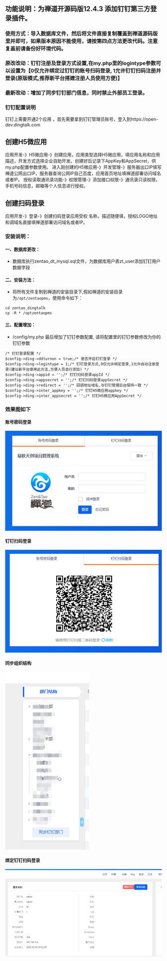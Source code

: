 ## 功能说明：为禅道开源码版12.4.3 添加钉钉第三方登录插件。
### 使用方式：导入数据库文件，然后将文件直接复制覆盖到禅道源码版里并即可，如果版本原因不能使用，请按第四点方法更改代码。注意复盖前请备份好环境代码。
### 原改改动：钉钉注册及登录方式设置,在my.php里的logintype参数可以设置为【0仅允许绑定过钉钉的账号扫码登录, 1允许钉钉扫码注册并登录(原版模式,推荐新平台搭建注册人员使用方便)】
### 最新改动：增加了同步钉钉部门信息，同时禁止外部员工登录。

### 钉钉配置说明
钉钉上需要开通2个应用 ，首先需要拿到钉钉管理员账号，登入到https://open-dev.dingtalk.com

## 创建H5微应用
应用开发-》H5微应用-》创建应用，应用类型选择H5微应用，填应用名称和应用描述，开发方式选择企业自助开发。创建好后记录下AppKey和AppSecret，供my.php配置参数使用。
进入刚创建的H5微应用-》开发管理-》服务器出口IP填写禅道公网出口IP，服务器查询公网IP自己百度，应用首页地址填禅道部署访问域名或者IP。
授权读取通讯录功能-》权限管理-》添加接口权限-》通讯录只读权限，手机号码信息，邮箱等个人信息进行授权。

## 创建扫码登录
应用开发-》登录-》创建扫码登录应用受权
名称，描述随便填，授权LOGO地址和调域名直接填禅道部署访问域名或者IP。

### 安装说明：

#### 一、数据库更改：
* 数据库执行zentao_dt_mysql.sql文件，为数据库用户表zt_user添加钉钉用户数据字段


#### 二、安装方法：
* 将所有文件复制到禅道的安装目录下,假如禅道的安装目录为```/opt/zentaopms```，使用命令如下：
```
cd zentao_dingtalk 
cp -R * /optzentaopms
```

#### 三、配置增加：
* /config/my.php 最后增加了钉钉参数配置, 请将配置里的钉钉参数修改为你的钉钉参数
```
/* 钉钉登录配置 */
$config->ding->ddturnon = true;/* 是否开启钉钉登录 */
$config->ding->logintype = 1;/* 钉钉登录方式,0仅允许绑定登录,1允许自动注册登录(建议新平台使用此方法,方便人员自行添加) */
$config->ding->appid = '';/* 钉钉扫码登录appId */
$config->ding->appsecret = '';/* 钉钉扫码登录appSecret */
$config->ding->redirect = '';/* 回调地址域名,与钉钉管理后台保持一致 */
$config->ding->inter_appkey = '';/* 钉钉H5微应用appkey */
$config->ding->inter_appsecret = '';/* 钉钉H5微应用AppSecret */
```


### 效果图如下

#### 账号密码登录
![image](img/lonig1.png)
#### 钉钉扫码登录
![image](img/lonig2.png)
#### 同步组织结构
![image](img/dept.png)
#### 绑定钉钉扫码登录
![image](img/bind.png)
